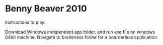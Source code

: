 <h1>Benny Beaver 2010</h1>
Instructions to play:

Download Windows independent app folder, and run exe file on windows 64bit machine. Navigate to borderless folder for a boarderless application.
